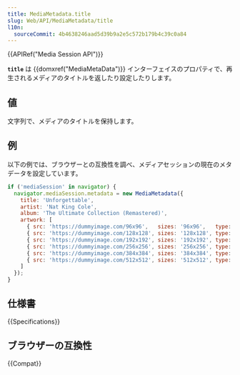```yaml
---
title: MediaMetadata.title
slug: Web/API/MediaMetadata/title
l10n:
  sourceCommit: 4b4638246aad5d39b9a2e5c572b179b4c39c0a84
---
```


{{APIRef("Media Session API")}}

**`title`** は {{domxref("MediaMetaData")}} インターフェイスのプロパティで、再生されるメディアのタイトルを返したり設定したりします。

## 値

文字列で、メディアのタイトルを保持します。

## 例

以下の例では、ブラウザーとの互換性を調べ、メディアセッションの現在のメタデータを設定しています。

```js
if ('mediaSession' in navigator) {
  navigator.mediaSession.metadata = new MediaMetadata({
    title: 'Unforgettable',
    artist: 'Nat King Cole',
    album: 'The Ultimate Collection (Remastered)',
    artwork: [
      { src: 'https://dummyimage.com/96x96',   sizes: '96x96',   type: 'image/png' },
      { src: 'https://dummyimage.com/128x128', sizes: '128x128', type: 'image/png' },
      { src: 'https://dummyimage.com/192x192', sizes: '192x192', type: 'image/png' },
      { src: 'https://dummyimage.com/256x256', sizes: '256x256', type: 'image/png' },
      { src: 'https://dummyimage.com/384x384', sizes: '384x384', type: 'image/png' },
      { src: 'https://dummyimage.com/512x512', sizes: '512x512', type: 'image/png' },
    ]
  });
}
```

## 仕様書

{{Specifications}}

## ブラウザーの互換性

{{Compat}}
